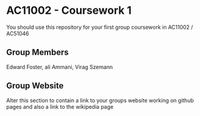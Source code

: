 # AC11002 - Coursework 1
You should use this repository for your first group coursework in AC11002 / AC51046

## Group Members
Edward Foster,
ali Ammani,
Virag Szemann

## Group Website
Alter this section to contain a link to your groups website working on github pages and also a link to the wikipedia page
